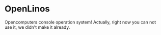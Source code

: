 # OpenLinos
Opencomputers console operation system!
Actually, right now you can not use it, we didn't make it already.
